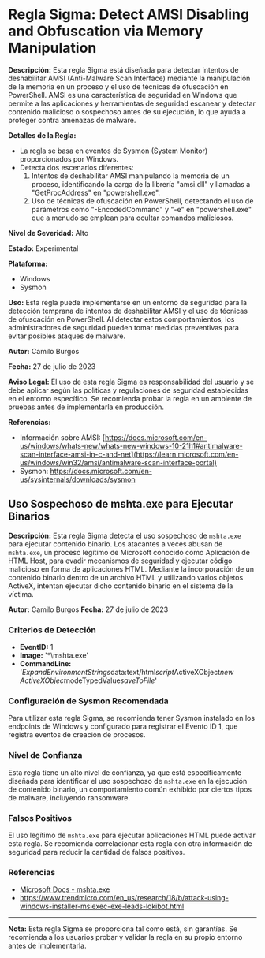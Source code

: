 # Regla Sigma: Detect AMSI Disabling and Obfuscation via Memory Manipulation

**Descripción:**
Esta regla Sigma está diseñada para detectar intentos de deshabilitar AMSI (Anti-Malware Scan Interface) mediante la manipulación de la memoria en un proceso y el uso de técnicas de ofuscación en PowerShell. AMSI es una característica de seguridad en Windows que permite a las aplicaciones y herramientas de seguridad escanear y detectar contenido malicioso o sospechoso antes de su ejecución, lo que ayuda a proteger contra amenazas de malware.

**Detalles de la Regla:**
- La regla se basa en eventos de Sysmon (System Monitor) proporcionados por Windows.
- Detecta dos escenarios diferentes:
  1. Intentos de deshabilitar AMSI manipulando la memoria de un proceso, identificando la carga de la librería "amsi.dll" y llamadas a "GetProcAddress" en "powershell.exe".
  2. Uso de técnicas de ofuscación en PowerShell, detectando el uso de parámetros como "-EncodedCommand" y "-e" en "powershell.exe" que a menudo se emplean para ocultar comandos maliciosos.

**Nivel de Severidad:**
Alto

**Estado:**
Experimental

**Plataforma:**
- Windows
- Sysmon

**Uso:**
Esta regla puede implementarse en un entorno de seguridad para la detección temprana de intentos de deshabilitar AMSI y el uso de técnicas de ofuscación en PowerShell. Al detectar estos comportamientos, los administradores de seguridad pueden tomar medidas preventivas para evitar posibles ataques de malware.

**Autor:**
Camilo Burgos

**Fecha:**
27 de julio de 2023

**Aviso Legal:**
El uso de esta regla Sigma es responsabilidad del usuario y se debe aplicar según las políticas y regulaciones de seguridad establecidas en el entorno específico. Se recomienda probar la regla en un ambiente de pruebas antes de implementarla en producción.

**Referencias:**
- Información sobre AMSI: [https://docs.microsoft.com/en-us/windows/whats-new/whats-new-windows-10-21h1#antimalware-scan-interface-amsi-in-c-and-net](https://learn.microsoft.com/en-us/windows/win32/amsi/antimalware-scan-interface-portal)
- Sysmon: https://docs.microsoft.com/en-us/sysinternals/downloads/sysmon


## Uso Sospechoso de mshta.exe para Ejecutar Binarios

**Descripción:**
Esta regla Sigma detecta el uso sospechoso de `mshta.exe` para ejecutar contenido binario. Los atacantes a veces abusan de `mshta.exe`, un proceso legítimo de Microsoft conocido como Aplicación de HTML Host, para evadir mecanismos de seguridad y ejecutar código malicioso en forma de aplicaciones HTML. Mediante la incorporación de un contenido binario dentro de un archivo HTML y utilizando varios objetos ActiveX, intentan ejecutar dicho contenido binario en el sistema de la víctima.

**Autor:** Camilo Burgos
**Fecha:** 27 de julio de 2023

### Criterios de Detección

- **EventID:** 1
- **Image:** '*\mshta.exe'
- **CommandLine:** '*ExpandEnvironmentStrings*data:text/html*script*ActiveXObject*new ActiveXObject*nodeTypedValue*saveToFile*'

### Configuración de Sysmon Recomendada

Para utilizar esta regla Sigma, se recomienda tener Sysmon instalado en los endpoints de Windows y configurado para registrar el Evento ID 1, que registra eventos de creación de procesos.

### Nivel de Confianza

Esta regla tiene un alto nivel de confianza, ya que está específicamente diseñada para identificar el uso sospechoso de `mshta.exe` en la ejecución de contenido binario, un comportamiento común exhibido por ciertos tipos de malware, incluyendo ransomware.

### Falsos Positivos

El uso legítimo de `mshta.exe` para ejecutar aplicaciones HTML puede activar esta regla. Se recomienda correlacionar esta regla con otra información de seguridad para reducir la cantidad de falsos positivos.

### Referencias

- [Microsoft Docs - mshta.exe](https://docs.microsoft.com/es-es/windows-server/administration/windows-commands/mshta)
- https://www.trendmicro.com/en_us/research/18/b/attack-using-windows-installer-msiexec-exe-leads-lokibot.html

---
**Nota:** Esta regla Sigma se proporciona tal como está, sin garantías. Se recomienda a los usuarios probar y validar la regla en su propio entorno antes de implementarla.


